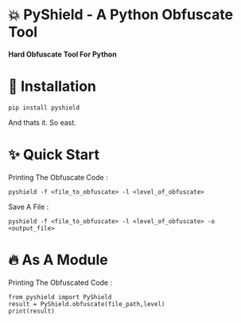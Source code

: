 # 💥 PyShield - A Python Obfuscate Tool

**Hard Obfuscate Tool For Python**

# 🤖 Installation
<pre><code>pip install pyshield</code></pre>
And thats it. So east.

# ✨ Quick Start
Printing The Obfuscate Code :
<pre><code>pyshield -f &lt;file_to_obfuscate&gt; -l &lt;level_of_obfuscate&gt; </code></pre>
Save A File :
<pre><code>pyshield -f &lt;file_to_obfuscate&gt; -l &lt;level_of_obfuscate&gt; -o &lt;output_file&gt;</code></pre>
# 🔥 As A Module
Printing The Obfuscated Code : 
<pre><code>from pyshield import PyShield
result = PyShield.obfuscate(file_path,level)
print(result)
</code></pre>
